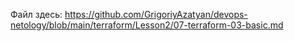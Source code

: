 Файл здесь: https://github.com/GrigoriyAzatyan/devops-netology/blob/main/terraform/Lesson2/07-terraform-03-basic.md
